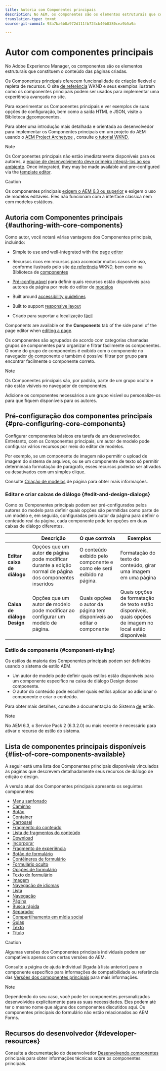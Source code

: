 ```yaml
---
title: Autoria com Componentes principais
description: No AEM, os componentes são os elementos estruturais que constituem o conteúdo das páginas que estão sendo criadas - os Componentes principais oferecem funcionalidade de criação flexível e repleta de recursos.
translation-type: tm+mt
source-git-commit: 93a7ba6b8a972d111fb723cb40b0380cea9b5a9a

---
```



# Autor com componentes principais

No Adobe Experience Manager, os componentes são os elementos estruturais que constituem o conteúdo das páginas criadas.

Os Componentes principais oferecem funcionalidade de criação flexível e repleta de recursos. O site [de referência](https://wknd.site) WKND e seus exemplos ilustram como os componentes principais podem ser usados para implementar uma experiência avançada no site.

Para experimentar os Componentes principais e ver exemplos de suas opções de configuração, bem como a saída HTML e JSON, visite a Biblioteca [de](https://adobe.com/go/aem_cmp_library)componentes.

Para obter uma introdução mais detalhada e orientada ao desenvolvedor para implementar os Componentes principais em um projeto do AEM usando o [AEM Project Archetype](/help/developing/archetype/overview.md) , consulte [o tutorial WKND.](https://docs.adobe.com/content/help/en/experience-manager-learn/getting-started-wknd-tutorial-develop/overview.html)

>[!NOTE]
>
>Os Componentes principais não estão imediatamente disponíveis para os autores, a [equipe de desenvolvimento deve primeiro integrá-los ao seu ambiente](/help/get-started/using.md). Once integrated, they may be made available and pre-configured via the [template editor](https://docs.adobe.com/content/help/en/experience-manager-cloud-service/sites/authoring/features/templates.html).

>[!CAUTION]
>
>Os componentes principais [exigem o AEM 6.3 ou superior](/help/versions.md) e exigem o uso de modelos [](https://docs.adobe.com/content/help/en/experience-manager-cloud-service/sites/authoring/features/templates.html)editáveis. Eles não funcionam com a interface clássica nem com modelos estáticos.

## Autoria com Componentes principais {#authoring-with-core-components}

Como autor, você notará várias vantagens dos Componentes principais, incluindo:

* Simple to use and well-integrated with the [page editor](https://docs.adobe.com/content/help/en/experience-manager-cloud-service/sites/authoring/fundamentals/editing-content.html)

* Recursos ricos em recursos para acomodar muitos casos de uso, conforme ilustrado pelo site [de referência](https://wknd.site) WKND, bem como na Biblioteca de [componentes](https://adobe.com/go/aem_cmp_library)

* [Pré-configurável](#pre-configuring-core-components) para definir quais recursos estão disponíveis para autores de página por meio do editor de [modelos](https://docs.adobe.com/content/help/en/experience-manager-cloud-service/sites/authoring/features/templates.html)

* Built around [accessibility guidelines](https://docs.adobe.com/content/help/en/experience-manager-cloud-service/sites/authoring/fundamentals/accessible-content.html)

* Built to support [responsive layout](https://docs.adobe.com/content/help/en/experience-manager-cloud-service/sites/authoring/features/responsive-layout.html)

* Criado para suportar a localização [fácil](localization.md)

Components are available on the **Components** tab of the side panel of the page editor when [editing a page](https://docs.adobe.com/content/help/en/experience-manager-cloud-service/sites/authoring/fundamentals/editing-content.html).

Os componentes são agrupados de acordo com categorias chamadas grupos de componentes para organizar e filtrar facilmente os componentes. O nome do grupo de componentes é exibido com o componente no navegador [do](https://docs.adobe.com/content/help/en/experience-manager-cloud-service/sites/authoring/fundamentals/editing-content.html) componente e também é possível filtrar por grupo para encontrar facilmente o componente correto.

>[!NOTE]
>
>Os Componentes principais são, por padrão, parte de um grupo oculto e não estão visíveis no navegador de componentes.
>
>Adicione os componentes necessários a um grupo visível ou personalize-os para que fiquem disponíveis para os autores.

## Pré-configuração dos componentes principais {#pre-configuring-core-components}

Configurar componentes básicos era tarefa de um desenvolvedor. Entretanto, com os Componentes principais, um autor de modelo pode configurar vários recursos por meio do editor de modelos.

Por exemplo, se um componente de imagem não permitir o upload de imagem do sistema de arquivos, ou se um componente de texto só permitir determinada formatação de parágrafo, esses recursos poderão ser ativados ou desativados com um simples clique.

Consulte [Criação de modelos](https://docs.adobe.com/content/help/en/experience-manager-cloud-service/sites/authoring/features/templates.html) de página para obter mais informações.

### Editar e criar caixas de diálogo {#edit-and-design-dialogs}

Como os Componentes principais podem ser pré-configurados pelos autores do modelo para definir quais opções são permitidas como parte de um modelo e, em seguida, configuradas pelo autor da página para definir o conteúdo real da página, cada componente pode ter opções em duas caixas de diálogo diferentes.

|  | Descrição | O que controla | Exemplos |
|--- |--- |--- |--- |
| **Editar caixa de diálogo** | Opções que um autor **de** página pode modificar durante a edição normal de página dos componentes inseridos | O conteúdo exibido pelo componente e como ele será exibido na página. | Formatação do texto do conteúdo, girar uma imagem em uma página |
| **Caixa de diálogo Design** | Opções que um autor **de** modelo pode modificar ao configurar um modelo de página. | Quais opções o autor da página tem disponíveis ao editar o componente | Quais opções de formatação de texto estão disponíveis, quais opções de imagem no local estão disponíveis |

### Estilo de componente {#component-styling}

Os estilos da maioria dos Componentes principais podem ser definidos usando o sistema de estilo AEM.

* Um autor de modelo pode definir quais estilos estão disponíveis para um componente específico na caixa de diálogo Design desse componente.
* O autor do conteúdo pode escolher quais estilos aplicar ao adicionar o componente e criar o conteúdo.

Para obter mais detalhes, consulte a documentação do Sistema [de](https://docs.adobe.com/content/help/en/experience-manager-cloud-service/sites/authoring/features/style-system.html) estilo.

>[!NOTE]
>
>No AEM 6.3, o Service Pack 2 (6.3.2.0) ou mais recente é necessário para ativar o recurso de estilo do sistema.

## Lista de componentes principais disponíveis {#list-of-core-components-available}

A seguir está uma lista dos Componentes principais disponíveis vinculados às páginas que descrevem detalhadamente seus recursos de diálogo de edição e design.

A versão atual dos Componentes principais apresenta os seguintes componentes:

* [Menu sanfonado](/help/components/accordion.md)
* [Caminho](/help/components/breadcrumb.md)
* [Botão](/help/components/button.md)
* [Container](/help/components/container.md)
* [Carrossel](/help/components/carousel.md)
* [Fragmento do conteúdo](/help/components/content-fragment-component.md)
* [Lista de fragmentos do conteúdo](/help/components/content-fragment-list.md)
* [Download](/help/components/download.md)
* [Incorporar](/help/components/embed.md)
* [Fragmento de experiência](/help/components/experience-fragment.md)
* [Botão de formulário](/help/components/forms/form-button.md)
* [Contêineres de formulário](/help/components/forms/form-container.md)
* [Formulário oculto](/help/components/forms/form-hidden.md)
* [Opções de formulário](/help/components/forms/form-options.md)
* [Texto do formulário](/help/components/forms/form-text.md)
* [Imagem](/help/components/image.md)
* [Navegação de idiomas](/help/components/language-navigation.md)
* [Lista](/help/components/list.md)
* [Navegação](/help/components/navigation.md)
* [Página](/help/components/page.md)
* [Busca rápida](/help/components/quick-search.md)
* [Separador](/help/components/separator.md)
* [Compartilhamento em mídia social](/help/components/sharing.md)
* [Guias](/help/components/tabs.md)
* [Texto](/help/components/text.md)
* [Título](/help/components/title.md)

>[!CAUTION]
>
>Algumas versões dos Componentes principais individuais podem ser compatíveis apenas com certas versões do AEM.
>
>Consulte a página de ajuda individual (ligada à lista anterior) para o componente específico para informações de compatibilidade ou referência das [Versões dos componentes principais](/help/versions.md) para mais informações.

>[!NOTE]
>
>Dependendo do seu caso, você pode ter componentes personalizados desenvolvidos explicitamente para as suas necessidades. Eles podem até ter o mesmo nome que alguns dos componentes discutidos aqui.
>Os componentes principais do formulário não estão relacionados ao AEM Forms.

## Recursos do desenvolvedor {#developer-resources}

Consulte a documentação do desenvolvedor [Desenvolvendo componentes](/help/developing/overview.md) principais para obter informações técnicas sobre os componentes principais.
